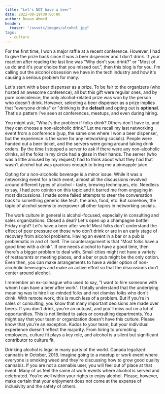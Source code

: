```yaml
---
title: "Let's NOT have a beer"
date: 2022-08-19T00:00:00
author: Dewan Ahmed
header:
  teaser: "/assets/images/alcohol.jpg"
tags:
  - culture
---
```


<!-- Google tag (gtag.js) -->
<script async src="https://www.googletagmanager.com/gtag/js?id=G-6Y8EX6JQCW"></script>
<script>
  window.dataLayer = window.dataLayer || [];
  function gtag(){dataLayer.push(arguments);}
  gtag('js', new Date());

  gtag('config', 'G-6Y8EX6JQCW');
</script>

For the first time, I won a major raffle at a recent conference. However, I had to give the prize back since it was a beer dispenser and I don't drink. If your reaction after reading the last line was "Why don't you drink?" or "Most of us do and it's your choice that you missed out.", then this blog is for you. I'm calling out the alcohol obsession we have in the tech industry and how it's causing a serious problem for many.

Let's start with a beer dispenser as a prize. To be fair to the organizers (who hosted an awesome conference), all but this gift were regular ones, and by pure coincidence, the only alcohol-related prize was won by the person who doesn't drink. However, selecting a beer dispenser as a prize implies that "everyone drinks" or "drinking is the **default** and opting out is **optional**. That's a pattern I've seen at conferences, meetups, and even during hiring. 

You might ask, "What's the problem if folks drink? Others don't have to, and they can choose a non-alcoholic drink." Let me recall my last networking event from a conference (yup, the same one where I won a beer dispenser, but the experience is the same for any networking socials). People were handed out a beer ticket, and the servers were going around taking drink orders. By the time I stopped a server to ask if there were any non-alcoholic drinks, all the folks in my circle had a glass in their hands. The server (who was a little amused by my request) had to think about what they had that wasn't alcohol but was gracious enough to bring me a pineapple juice.  

Opting for a non-alcoholic beverage is a minor issue. While it was a networking event for a tech event, almost all the discussions revolved around different types of alcohol - taste, brewing techniques, etc. Needless to say, I had zero opinion on this topic and it barred me from engaging in most discussions. I made some failed attempts to steer the conversation back to something generic like tech, the area, food, etc. But somehow, the topic of alcohol seems to overpower all other topics in networking socials. 

The work culture in general is alcohol-focused, especially in consulting and sales organizations. Closed a deal? Let's open up a champagne bottle! Friday night? Let's have a beer after work! Most folks don't understand the effect of peer pressure on those who don't drink or are in an early stage of recovery from alcohol problems. Having an event in a bar or a pub is problematic in and of itself. The counterargument is that "Most folks have a good time with a drink". If one needs alcohol to have a good time, then there's a bigger problem to deal with. Small cities might not have a variety of restaurants or meeting places, and a bar or pub might be the only option. Even then, you can make arrangements to have a wider option of non-alcoholic beverages and make an active effort so that the discussions don't center around alcohol.

I remember an ex-colleague who used to say, "I want to hire someone with whom I can have a beer after work". I totally understand that the underlying meaning was to hire like-minded folks and not dismiss folks who don't drink. With remote work, this is much less of a problem. But if you're in sales or consulting, you know that many important decisions are made over beers. If you don't drink, you're an outcast, and you'll miss out on a lot of opportunities. This is not limited to sales or consulting departments. You might say that your team or organization doesn't have this culture. Please know that you're an exception. Kudos to your team, but your individual experience doesn't reflect the majority. From hiring to promoting employees, culture fit plays a key role, and alcohol is a silent but significant contributor to culture fit.

Drinking alcohol is legal in many parts of the world. Canada legalized cannabis in October, 2018. Imagine going to a meetup or work event where everyone is smoking weed and they're discussing how to grow good quality cannabis. If you are not a cannabis user, you will feel out of place at that event. Many of us feel the same at work events where alcohol is served and celebrated. You're well within your rights to enjoy alcohol. Please, however, make certain that your enjoyment does not come at the expense of inclusivity and the safety of others.